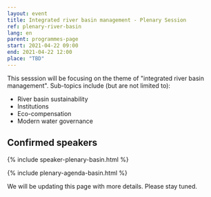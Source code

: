 ```yaml
---
layout: event
title: Integrated river basin management - Plenary Session
ref: plenary-river-basin
lang: en
parent: programmes-page
start: 2021-04-22 09:00
end: 2021-04-22 12:00
place: "TBD"
---
```

This sesssion will be focusing on the theme of "integrated river basin management". Sub-topics include (but are not limited to):

- River basin sustainability
- Institutions
- Eco-compensation
- Modern water governance

## Confirmed speakers

{% include speaker-plenary-basin.html %}

{% include plenary-agenda-basin.html %}

We will be updating this page with more details. Please stay tuned.
